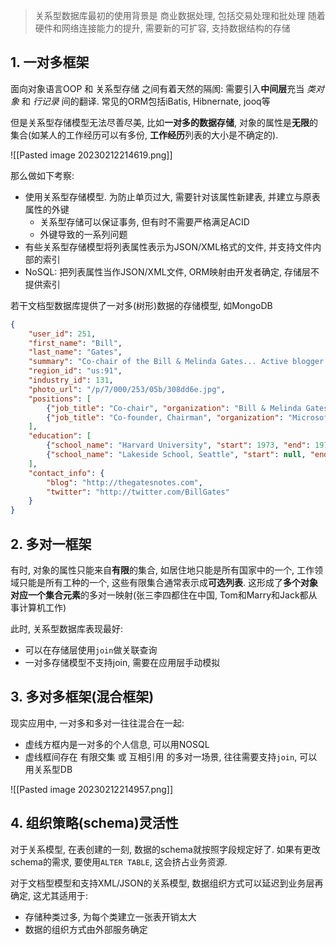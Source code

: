 >关系型数据库最初的使用背景是 商业数据处理, 包括交易处理和批处理
>随着硬件和网络连接能力的提升, 需要新的可扩容, 支持数据结构的存储

## 1. 一对多框架

面向对象语言OOP 和 关系型存储 之间有着天然的隔阂: 需要引入**中间层**充当 *类对象* 和 *行记录* 间的翻译. 常见的ORM包括iBatis, Hibnernate, jooq等

但是关系型存储模型无法尽善尽美, 比如**一对多的数据存储**, 对象的属性是**无限**的集合(如某人的工作经历可以有多份, **工作经历**列表的大小是不确定的). 

![[Pasted image 20230212214619.png]]

那么做如下考察:
- 使用关系型存储模型. 为防止单页过大, 需要针对该属性新建表, 并建立与原表属性的外键
	- 关系型存储可以保证事务, 但有时不需要严格满足ACID
	- 外键导致的一系列问题
- 有些关系型存储模型将列表属性表示为JSON/XML格式的文件, 并支持文件内部的索引
- NoSQL: 把列表属性当作JSON/XML文件, ORM映射由开发者确定, 存储层不提供索引

若干文档型数据库提供了一对多(树形)数据的存储模型, 如MongoDB
```json
{ 
	"user_id": 251, 
	"first_name": "Bill", 
	"last_name": "Gates", 
	"summary": "Co-chair of the Bill & Melinda Gates... Active blogger.", 
	"region_id": "us:91", 
	"industry_id": 131, 
	"photo_url": "/p/7/000/253/05b/308dd6e.jpg",
	"positions": [ 
		{"job_title": "Co-chair", "organization": "Bill & Melinda Gates Foundation"}, 
		{"job_title": "Co-founder, Chairman", "organization": "Microsoft"} 
	], 
	"education": [ 
		{"school_name": "Harvard University", "start": 1973, "end": 1975}, 
		{"school_name": "Lakeside School, Seattle", "start": null, "end": null} 
	], 
	"contact_info": { 
		"blog": "http://thegatesnotes.com", 
		"twitter": "http://twitter.com/BillGates" 
	}
}
```

## 2. 多对一框架

有时, 对象的属性只能来自**有限**的集合, 如居住地只能是所有国家中的一个, 工作领域只能是所有工种的一个, 这些有限集合通常表示成**可选列表**. 这形成了**多个对象对应一个集合元素**的多对一映射(张三李四都住在中国, Tom和Marry和Jack都从事计算机工作)

此时, 关系型数据库表现最好:
- 可以在存储层使用`join`做关联查询
- 一对多存储模型不支持join, 需要在应用层手动模拟 

## 3. 多对多框架(混合框架)

现实应用中, 一对多和多对一往往混合在一起:
- 虚线方框内是一对多的个人信息, 可以用NOSQL
- 虚线框间存在 有限交集 或 互相引用 的多对一场景, 往往需要支持`join`, 可以用关系型DB

![[Pasted image 20230212214957.png]]

## 4. 组织策略(schema)灵活性

对于关系模型, 在表创建的一刻, 数据的schema就按照字段规定好了. 如果有更改schema的需求, 要使用`ALTER TABLE`, 这会挤占业务资源.

对于文档型模型和支持XML/JSON的关系模型, 数据组织方式可以延迟到业务层再确定, 这尤其适用于:
- 存储种类过多, 为每个类建立一张表开销太大
- 数据的组织方式由外部服务确定


